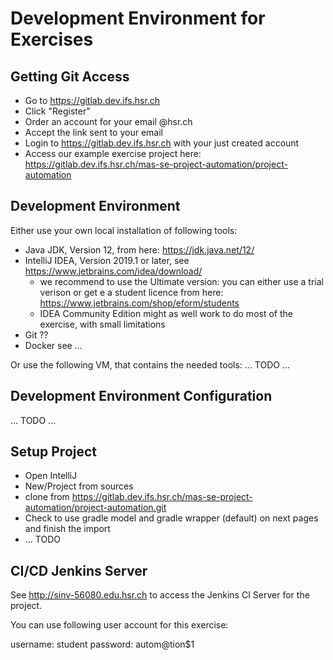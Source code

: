 # Development Environment for Exercises

## Getting Git Access

* Go to https://gitlab.dev.ifs.hsr.ch
* Click "Register"
* Order an account for your email <your-name>@hsr.ch
* Accept the link sent to your email
* Login to https://gitlab.dev.ifs.hsr.ch with your just created account
* Access our example exercise project here:
  https://gitlab.dev.ifs.hsr.ch/mas-se-project-automation/project-automation

## Development Environment

Either use your own local installation of following tools:
* Java JDK, Version 12, from here: https://jdk.java.net/12/
* IntelliJ IDEA, Version 2019.1 or later, see https://www.jetbrains.com/idea/download/
    * we recommend to use the Ultimate version: 
      you can either use a trial verison or get e a student licence from here:   
      https://www.jetbrains.com/shop/eform/students
    * IDEA Community Edition might as well work to do most of the exercise, with small limitations
* Git ??
* Docker see ...

Or use the following VM, that contains the needed tools:
... TODO ... 

## Development Environment Configuration

... TODO ...

## Setup Project

* Open IntelliJ
* New/Project from sources
* clone from https://gitlab.dev.ifs.hsr.ch/mas-se-project-automation/project-automation.git
* Check to use gradle model and gradle wrapper (default) on next pages and finish the import
* ... TODO

## CI/CD Jenkins Server

See http://sinv-56080.edu.hsr.ch to access the Jenkins CI Server for the project.

You can use following user account for this exercise:

username: student
password: autom@tion$1
